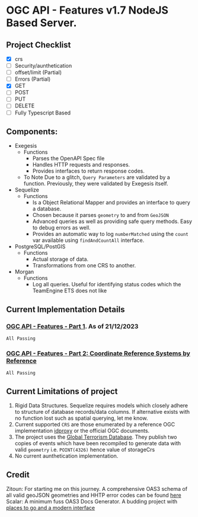# OGC API - Features v1.7 NodeJS Based Server.
## Project Checklist
  - [x] crs
  - [ ] Security/aunthetication
  - [ ] offset/limit (Partial)
  - [ ] Errors (Partial)
  - [x] GET
  - [ ] POST
  - [ ] PUT
  - [ ] DELETE
  - [ ] Fully Typescript Based
## Components:
  - Exegesis
      - Functions
        - Parses the OpenAPI Spec file
        - Handles HTTP requests and responses.
        - Provides interfaces to return response codes.
      - To Note
          Due to a glitch,  `Query Parameters` are validated by a function. Previously, they were validated by Exegesis itself.
  - Sequelize
      - Functions
          - Is a Object Relational Mapper and provides an interface to query a database.
          - Chosen because it parses  `geometry` to and from `GeoJSON`
          - Advanced queries as well as providing safe query methods. Easy to debug errors as well.
          - Provides an automatic way to log `numberMatched` using the `count` var available using `findAndCountAll` interface.
  - PostgreSQL/PostGIS
      - Functions
          - Actual storage of data.
          - Transformations from one CRS to another.
  - Morgan
      - Functions
          - Log all queries. Useful for identifying status codes which the TeamEngine ETS does not like
        
## Current Implementation Details
### [OGC API - Features - Part 1](https://docs.ogc.org/DRAFTS/17-069r5.html). As of 21/12/2023
  `All Passing`
### [OGC API - Features - Part 2: Coordinate Reference Systems by Reference](https://docs.ogc.org/is/17-069r4/17-069r4.html)
  `All Passing`
## Current Limitations of project
  1. Rigid Data Structures. Sequelize requires models which closely adhere to structure of database records/data columns. If alternative exists with no function lost such as spatial querying, let me know.
  2. Current supported `CRS` are those enumerated by a reference OGC implementation [idproxy](https://demo.ldproxy.net/) or the official OGC documents.
  3. The project uses the [Global Terrorism Database](https://www.start.umd.edu/gtd/). They publish two copies of events which have been recompiled to generate data with valid `geometry` i.e. `POINT(4326)` hence value of storageCrs
  4. No current aunthetication implementation.

## Credit
Zitoun: For starting me on this journey. A comprehensive OAS3 schema of all valid geoJSON geometries and HHTP error codes can be found [here](https://gist.github.com/zit0un/3ac0575eb0f3aabdc645c3faad47ab4a)\
Scalar: A minimum fuss OAS3 Docs Generator. A budding project with [places to go and a modern interface](https://github.com/scalar/scalar)
